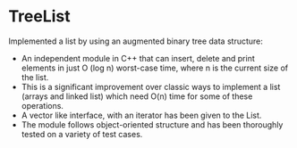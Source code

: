 # TreeList
Implemented a list by using an augmented binary tree data structure:
- An independent module in C++ that can insert, delete and print elements in just O (log n) worst-case
time, where n is the current size of the list.
- This is a significant improvement over classic ways to implement a list (arrays and linked list) which
need O(n) time for some of these operations.
- A vector like interface, with an iterator has been given to the List.
- The module follows object-oriented structure and has been thoroughly tested on a variety of test cases.
